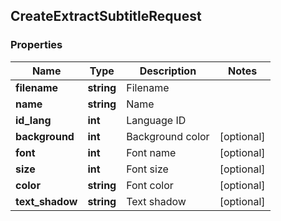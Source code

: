 ## CreateExtractSubtitleRequest

### Properties
Name | Type | Description | Notes
------------ | ------------- | ------------- | -------------
**filename** | **string** | Filename | 
**name** | **string** | Name | 
**id_lang** | **int** | Language ID | 
**background** | **int** | Background color | [optional] 
**font** | **int** | Font name | [optional] 
**size** | **int** | Font size | [optional] 
**color** | **string** | Font color | [optional] 
**text_shadow** | **string** | Text shadow | [optional] 


